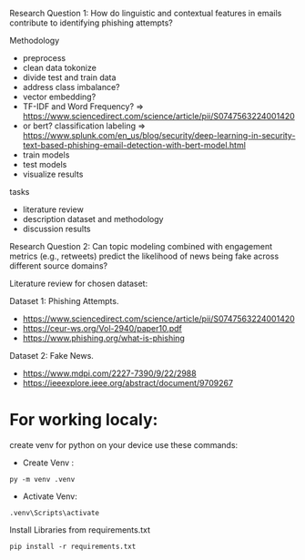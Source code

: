Research Question 1:
How do linguistic and contextual features in emails contribute to identifying phishing attempts?

Methodology
- preprocess
- clean data tokonize
- divide test and train data
- address class imbalance?
- vector embedding?
- TF-IDF and Word Frequency? => https://www.sciencedirect.com/science/article/pii/S0747563224001420
- or bert? classification labeling => https://www.splunk.com/en_us/blog/security/deep-learning-in-security-text-based-phishing-email-detection-with-bert-model.html
- train models
- test models
- visualize results

tasks
- literature review
- description dataset and methodology
- discussion results


Research Question 2: Can topic modeling combined with engagement metrics (e.g., retweets) predict the likelihood of news being fake across different source domains?

Literature review for chosen dataset:

Dataset 1: Phishing Attempts.
- https://www.sciencedirect.com/science/article/pii/S0747563224001420
- https://ceur-ws.org/Vol-2940/paper10.pdf
- https://www.phishing.org/what-is-phishing

Dataset 2: Fake News.
- https://www.mdpi.com/2227-7390/9/22/2988
- https://ieeexplore.ieee.org/abstract/document/9709267


# For working localy:

create venv for python on your device use these commands: 
 - Create Venv :

```
py -m venv .venv
```

 - Activate Venv:

```
.venv\Scripts\activate
```

Install Libraries from requirements.txt

```
pip install -r requirements.txt
```

